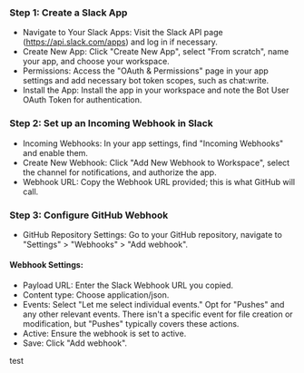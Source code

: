### Step 1: Create a Slack App
- Navigate to Your Slack Apps: Visit the Slack API page (https://api.slack.com/apps) and log in if necessary.
- Create New App: Click "Create New App", select "From scratch", name your app, and choose your workspace.
- Permissions: Access the "OAuth & Permissions" page in your app settings and add necessary bot token scopes, such as chat:write.
- Install the App: Install the app in your workspace and note the Bot User OAuth Token for authentication.

### Step 2: Set up an Incoming Webhook in Slack
- Incoming Webhooks: In your app settings, find "Incoming Webhooks" and enable them.
- Create New Webhook: Click "Add New Webhook to Workspace", select the channel for notifications, and authorize the app.
- Webhook URL: Copy the Webhook URL provided; this is what GitHub will call.

### Step 3: Configure GitHub Webhook
- GitHub Repository Settings: Go to your GitHub repository, navigate to "Settings" > "Webhooks" > "Add webhook".

#### Webhook Settings:
- Payload URL: Enter the Slack Webhook URL you copied.
- Content type: Choose application/json.
- Events: Select "Let me select individual events." Opt for "Pushes" and any other relevant events. There isn't a specific event for file creation or modification, but "Pushes" typically covers these actions.
- Active: Ensure the webhook is set to active.
- Save: Click "Add webhook".


test
